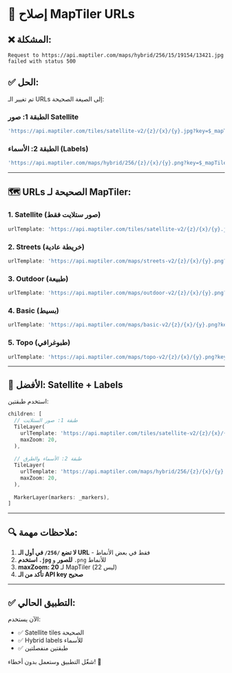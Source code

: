 # 🔧 إصلاح MapTiler URLs

## ❌ المشكلة:
```
Request to https://api.maptiler.com/maps/hybrid/256/15/19154/13421.jpg failed with status 500
```

## ✅ الحل:

تم تغيير الـ URLs إلى الصيغة الصحيحة:

### الطبقة 1: صور Satellite
```dart
'https://api.maptiler.com/tiles/satellite-v2/{z}/{x}/{y}.jpg?key=$_mapTilerKey'
```

### الطبقة 2: الأسماء (Labels)
```dart
'https://api.maptiler.com/maps/hybrid/256/{z}/{x}/{y}.png?key=$_mapTilerKey'
```

---

## 🗺️ URLs الصحيحة لـ MapTiler:

### 1. **Satellite (صور ستلايت فقط)**
```dart
urlTemplate: 'https://api.maptiler.com/tiles/satellite-v2/{z}/{x}/{y}.jpg?key=$_mapTilerKey'
```

### 2. **Streets (خريطة عادية)**
```dart
urlTemplate: 'https://api.maptiler.com/maps/streets-v2/{z}/{x}/{y}.png?key=$_mapTilerKey'
```

### 3. **Outdoor (طبيعة)**
```dart
urlTemplate: 'https://api.maptiler.com/maps/outdoor-v2/{z}/{x}/{y}.png?key=$_mapTilerKey'
```

### 4. **Basic (بسيط)**
```dart
urlTemplate: 'https://api.maptiler.com/maps/basic-v2/{z}/{x}/{y}.png?key=$_mapTilerKey'
```

### 5. **Topo (طبوغرافي)**
```dart
urlTemplate: 'https://api.maptiler.com/maps/topo-v2/{z}/{x}/{y}.png?key=$_mapTilerKey'
```

---

## 🎯 الأفضل: Satellite + Labels

استخدم طبقتين:

```dart
children: [
  // طبقة 1: صور الستلايت
  TileLayer(
    urlTemplate: 'https://api.maptiler.com/tiles/satellite-v2/{z}/{x}/{y}.jpg?key=$_mapTilerKey',
    maxZoom: 20,
  ),
  
  // طبقة 2: الأسماء والطرق
  TileLayer(
    urlTemplate: 'https://api.maptiler.com/maps/hybrid/256/{z}/{x}/{y}.png?key=$_mapTilerKey',
    maxZoom: 20,
  ),
  
  MarkerLayer(markers: _markers),
]
```

---

## 🔍 ملاحظات مهمة:

1. **لا تضع `/256/` في أول الـ URL** - فقط في بعض الأنماط
2. **استخدم `.jpg` للصور** و `.png` للأنماط
3. **maxZoom: 20** لـ MapTiler (ليس 22)
4. **تأكد من الـ API key صحيح**

---

## ✅ التطبيق الحالي:

الآن يستخدم:
- ✅ Satellite tiles الصحيحة
- ✅ Hybrid labels للأسماء
- ✅ طبقتين منفصلتين

شغّل التطبيق وستعمل بدون أخطاء! 🚀

